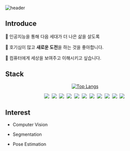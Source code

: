 ![header](https://capsule-render.vercel.app/api?type=waving&height=250&color=6EAFE8&text=TaeHoon)

## Introduce

👋 인공지능을 통해 다음 세대가 더 나은 삶을 살도록

🤔 호기심이 많고 **새로운 도전**을 하는 것을 좋아합니다.

👀 컴퓨터에게 세상을 보여주고 이해시키고 싶습니다.

## Stack
<div align='center'>
    
[![Top Langs](https://github-readme-stats.vercel.app/api/top-langs/?username=PreFKim&layout=donut&hide=ipynb,css,html)](https://github.com/PreFKim/)
    
</div>
<!--https://simpleicons.org/ 에서 색상, 이름 확인 가능-->
<!--https://img.shields.io/badge/뱃지이름-뱃지색상?style=스타일&logo=배지로고&logoColor=로고색-->
<div align='center' style="display: flex;">
    <div style="width:15%;flex:1;box-sizing: border-box;">
        <img src="https://img.shields.io/badge/Python-3776AB?style=flat&logo=Python&logoColor=white">&nbsp
        <img src="https://img.shields.io/badge/C++-00599C?style=flat&logo=cplusplus&logoColor=white">&nbsp
        <img src="https://img.shields.io/badge/Delphi 7.2-E62431?style=flat&logo=delphi&logoColor=white">&nbsp
        <img src="https://img.shields.io/badge/TensorFlow-FF6F00?style=flat&logo=TensorFlow&logoColor=white">&nbsp
        <img src="https://img.shields.io/badge/Keras-D00000?style=flat&logo=Keras&logoColor=white">&nbsp
        <img src="https://img.shields.io/badge/PyTorch-EE4C2C?style=flat&logo=PyTorch&logoColor=white">&nbsp
        <img src="https://img.shields.io/badge/PHP-777BB4?style=flat&logo=PHP&logoColor=white">&nbsp
        <img src="https://img.shields.io/badge/MySQL-4479A1?style=flat&logo=mysql&logoColor=black">&nbsp
        <img src="https://img.shields.io/badge/Linux-FCC624?style=flat&logo=linux&logoColor=black">&nbsp
        <img src="https://img.shields.io/badge/GitHub-181717?style=flat&logo=github&logoColor=white">&nbsp
        <img src="https://img.shields.io/badge/Notion-000000?style=flat&logo=notion&logoColor=white">&nbsp
    </div>
</div>


## Interest

- Computer Vision

- Segmentation

- Pose Estimation

